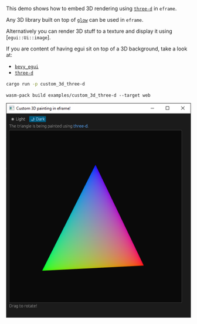 This demo shows how to embed 3D rendering using [`three-d`](https://github.com/asny/three-d) in `eframe`.

Any 3D library built on top of [`glow`](https://github.com/grovesNL/glow) can be used in `eframe`.

Alternatively you can render 3D stuff to a texture and display it using [`egui::Ui::image`].

If you are content of having egui sit on top of a 3D background, take a look at:

* [`bevy_egui`](https://github.com/mvlabat/bevy_egui)
* [`three-d`](https://github.com/asny/three-d)



```sh
cargo run -p custom_3d_three-d
```

```
wasm-pack build examples/custom_3d_three-d --target web
```

![Custom 3D painting in eframe](custom_3d_three-d.png)